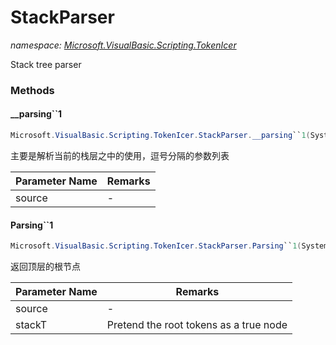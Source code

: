 ﻿# StackParser
_namespace: [Microsoft.VisualBasic.Scripting.TokenIcer](./index.md)_

Stack tree parser



### Methods

#### __parsing``1
```csharp
Microsoft.VisualBasic.Scripting.TokenIcer.StackParser.__parsing``1(System.Collections.Generic.Queue{Microsoft.VisualBasic.Scripting.TokenIcer.Token{``0}},Microsoft.VisualBasic.Scripting.TokenIcer.StackTokens{``0})
```
主要是解析当前的栈层之中的使用，逗号分隔的参数列表

|Parameter Name|Remarks|
|--------------|-------|
|source|-|


#### Parsing``1
```csharp
Microsoft.VisualBasic.Scripting.TokenIcer.StackParser.Parsing``1(System.Collections.Generic.IEnumerable{Microsoft.VisualBasic.Scripting.TokenIcer.Token{``0}},Microsoft.VisualBasic.Scripting.TokenIcer.StackTokens{``0})
```
返回顶层的根节点

|Parameter Name|Remarks|
|--------------|-------|
|source|-|
|stackT|Pretend the root tokens as a true node|



